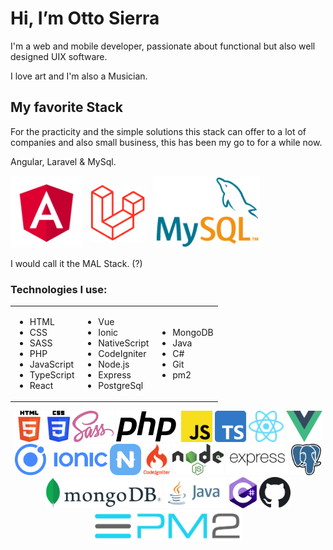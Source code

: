 # Hi, I’m Otto Sierra

I'm a web and mobile developer, passionate about functional but also well designed UIX software.

I love art and I'm also a Musician.

## My favorite Stack

For the practicity and the simple solutions this stack can offer to a lot of companies and also small business, this has been my go to for a while now.

Angular, Laravel & MySql.

<div>
  <img src="./assets/angular.svg" alt="alt text" title="Angular" height="115"/>
  <img src="./assets/laravel.min.svg" alt="alt text" title="Laravel" height="90" style="padding: 10px"/>
  <img src="./assets/mysql.png" alt="alt text" title="MySQL" height="115"/>
</div>


I would call it the MAL Stack. (?)

### Technologies I use:

<table border="0">
<tr>
<td>
    
* HTML
* CSS
* SASS
* PHP
* JavaScript
* TypeScript
* React

</td>
<td>


* Vue
* Ionic
* NativeScript
* CodeIgniter
* Node.js
* Express
* PostgreSql

</td>
<td>

* MongoDB
* Java
* C#
* Git
* pm2 

</td>
</table>

<div style="text-align: center;">
  <img class="logo" src="./assets/img/HTML5.svg" alt="HTML5" title="HTML5" height="50"/>
  <img class="logo" src="./assets/img/CSS3.svg" alt="CSS3 Title="image Title" height="50"/>
  <img class="logo" src="./assets/img/SASS.png" alt="SASS" title="SASS" height="50"/>
  <img class="logo" src="./assets/img/php.svg" alt="PHP" title="PHP" height="50"/>
  <img class="logo" src="./assets/img/JavaScript.svg" alt="JavaScript" title="JavaScript" height="50"/>
  <img class="logo" src="./assets/img/Typescript.svg" alt="TypeScript" title="TypeScript" height="50"/>
  <img class="logo" src="./assets/img/React.svg" alt="React" title="React" height="50"/>
  <img class="logo" src="./assets/img/VueJs.svg" alt="VueJs" title="VueJs" height="50"/>
  <img class="logo" src="./assets/img/Ionic.svg" alt="Ionic" title="Ionic" height="50"/>
  <img class="logo" src="./assets/img/NativeScript.png" alt="NativeScript" title="NativeScript" height="50"/>
  <img class="logo" src="./assets/img/codeigniter.svg" alt="Codeigniter" title="Codeigniter" height="50"/>
  <img class="logo" src="./assets/img/Node.svg" alt="NodeJs" title="NodeJs" height="50"/>
  <img class="logo" src="./assets/img/expressjs.svg" alt="Express" title="Express" height="50"/>
  <img class="logo" src="./assets/img/PostgreSQL.svg" alt="PostgreSQL" title="PostgreSQL" height="50"/>
  <img class="logo" src="./assets/img/MongoDB.svg" alt="MongoDB" title="MongoDB" height="50"/>
  <img class="logo" src="./assets/img/Java.svg" alt="Java" title="Java" height="50"/>
  <img class="logo" src="./assets/img/Csharp.svg" alt="Csharp" title="Csharp" height="50"/>
  <img class="logo" src="./assets/img/github.svg" alt="Github" title="Github" height="50"/>
  <img class="logo" src="./assets/img/PM2.png" alt="PM2" title="PM2" height="50"/>
</div>
<!---
ottodanielsierra/ottodanielsierra is a ✨ special ✨ repository because its `README.md` (this file) appears on your GitHub profile.
You can click the Preview link to take a look at your changes.
--->
